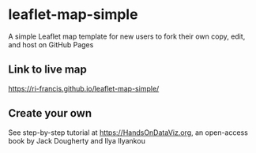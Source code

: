 # leaflet-map-simple
A simple Leaflet map template for new users to fork their own copy, edit, and host on GitHub Pages

## Link to live map
https://ri-francis.github.io/leaflet-map-simple/

## Create your own
See step-by-step tutorial at https://HandsOnDataViz.org, an open-access book by Jack Dougherty and Ilya Ilyankou
